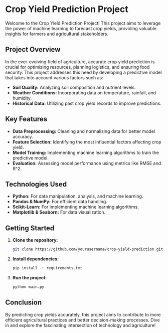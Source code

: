 # Crop Yield Prediction Project

Welcome to the Crop Yield Prediction Project! This project aims to leverage the power of machine learning to forecast crop yields, providing valuable insights for farmers and agricultural stakeholders.

## Project Overview

In the ever-evolving field of agriculture, accurate crop yield prediction is crucial for optimizing resources, planning logistics, and ensuring food security. This project addresses this need by developing a predictive model that takes into account various factors such as:

- **Soil Quality:** Analyzing soil composition and nutrient levels.
- **Weather Conditions:** Incorporating data on temperature, rainfall, and humidity.
- **Historical Data:** Utilizing past crop yield records to improve predictions.

## Key Features

- **Data Preprocessing:** Cleaning and normalizing data for better model accuracy.
- **Feature Selection:** Identifying the most influential factors affecting crop yield.
- **Model Training:** Implementing machine learning algorithms to train the predictive model.
- **Evaluation:** Assessing model performance using metrics like RMSE and R^2.

## Technologies Used

- **Python:** For data manipulation, analysis, and machine learning.
- **Pandas & NumPy:** For efficient data handling.
- **Scikit-Learn:** For implementing machine learning algorithms.
- **Matplotlib & Seaborn:** For data visualization.

## Getting Started

1. **Clone the repository:**
   ```sh
   git clone https://github.com/yourusername/crop-yield-prediction.git
   ```

2. **Install dependencies:**
   ```sh
   pip install -r requirements.txt
   ```

3. **Run the project:**
   ```sh
   python main.py
   ```

## Conclusion

By predicting crop yields accurately, this project aims to contribute to more efficient agricultural practices and better decision-making processes. Dive in and explore the fascinating intersection of technology and agriculture!
